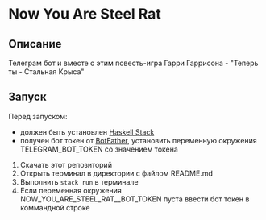 # Now You Are Steel Rat

## Описание
Телеграм бот и вместе с этим повесть-игра Гарри Гаррисона - "Теперь ты - Стальная Крыса"

## Запуск
Перед запуском:
- должен быть установлен [Haskell Stack](https://docs.haskellstack.org/en/stable/install_and_upgrade/)
- получен бот токен от [BotFather](https://t.me/BotFather), установить переменную окружения TELEGRAM_BOT_TOKEN со значением токена 


1. Скачать этот репозиторий
2. Открыть терминал в директории с файлом README.md
3. Выполнить ```stack run``` в терминале
4. Если переменная окружения NOW_YOU_ARE_STEEL_RAT__BOT_TOKEN пуста ввести бот токен в коммандной строке
